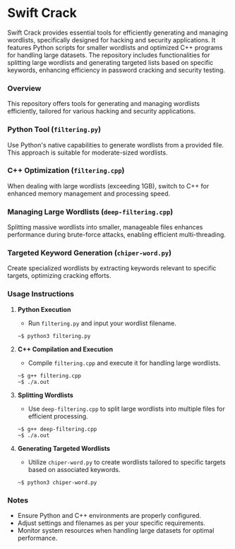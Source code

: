 # Swift Crack

Swift Crack provides essential tools for efficiently generating and managing wordlists, specifically designed for hacking and security applications. It features Python scripts for smaller wordlists and optimized C++ programs for handling large datasets. The repository includes functionalities for splitting large wordlists and generating targeted lists based on specific keywords, enhancing efficiency in password cracking and security testing.

### Overview

This repository offers tools for generating and managing wordlists efficiently, tailored for various hacking and security applications.

### Python Tool (`filtering.py`)

Use Python's native capabilities to generate wordlists from a provided file. This approach is suitable for moderate-sized wordlists.

### C++ Optimization (`filtering.cpp`)

When dealing with large wordlists (exceeding 1GB), switch to C++ for enhanced memory management and processing speed.

### Managing Large Wordlists (`deep-filtering.cpp`)

Splitting massive wordlists into smaller, manageable files enhances performance during brute-force attacks, enabling efficient multi-threading.

### Targeted Keyword Generation (`chiper-word.py`)

Create specialized wordlists by extracting keywords relevant to specific targets, optimizing cracking efforts.

### Usage Instructions

1. **Python Execution**

   - Run `filtering.py` and input your wordlist filename.

   ```
   ~$ python3 filtering.py
   ```

2. **C++ Compilation and Execution**

   - Compile `filtering.cpp` and execute it for handling large wordlists.

   ```
   ~$ g++ filtering.cpp
   ~$ ./a.out
   ```

3. **Splitting Wordlists**

   - Use `deep-filtering.cpp` to split large wordlists into multiple files for efficient processing.

   ```
   ~$ g++ deep-filtering.cpp
   ~$ ./a.out
   ```

4. **Generating Targeted Wordlists**
   - Utilize `chiper-word.py` to create wordlists tailored to specific targets based on associated keywords.
   ```
   ~$ python3 chiper-word.py
   ```

### Notes

- Ensure Python and C++ environments are properly configured.
- Adjust settings and filenames as per your specific requirements.
- Monitor system resources when handling large datasets for optimal performance.
